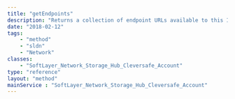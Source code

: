 ```yaml
---
title: "getEndpoints"
description: "Returns a collection of endpoint URLs available to this IBM Cloud Object Storage account. "
date: "2018-02-12"
tags:
    - "method"
    - "sldn"
    - "Network"
classes:
    - "SoftLayer_Network_Storage_Hub_Cleversafe_Account"
type: "reference"
layout: "method"
mainService : "SoftLayer_Network_Storage_Hub_Cleversafe_Account"
---
```

